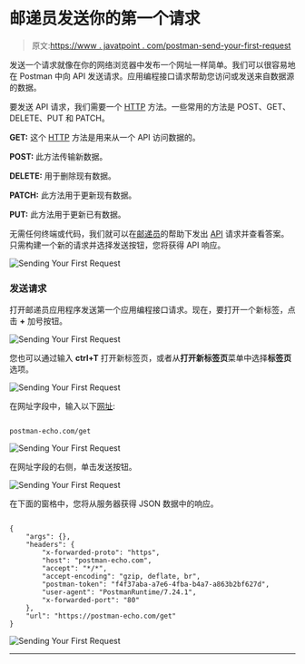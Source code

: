 # 邮递员发送你的第一个请求

> 原文:[https://www . javatpoint . com/postman-send-your-first-request](https://www.javatpoint.com/postman-sending-your-first-request)

发送一个请求就像在你的网络浏览器中发布一个网址一样简单。我们可以很容易地在 Postman 中向 API 发送请求。应用编程接口请求帮助您访问或发送来自数据源的数据。

要发送 API 请求，我们需要一个 [HTTP](https://www.javatpoint.com/http) 方法。一些常用的方法是 POST、GET、DELETE、PUT 和 PATCH。

**GET:** 这个 [HTTP](https://www.javatpoint.com/http-full-form) 方法是用来从一个 API 访问数据的。

**POST:** 此方法传输新数据。

**DELETE:** 用于删除现有数据。

**PATCH:** 此方法用于更新现有数据。

**PUT:** 此方法用于更新已有数据。

无需任何终端或代码，我们就可以在[邮递员](https://www.javatpoint.com/postman)的帮助下发出 [API](https://www.javatpoint.com/api-full-form) 请求并查看答案。只需构建一个新的请求并选择发送按钮，您将获得 API 响应。

![Sending Your First Request](../Images/26f63caf7b9192c43b4089039965b244.png)

### 发送请求

打开邮递员应用程序发送第一个应用编程接口请求。现在，要打开一个新标签，点击 **+** 加号按钮。

![Sending Your First Request](../Images/e8ba6f02cf2dc4c401c148ddc1ed5ff3.png)

您也可以通过输入 **ctrl+T** 打开新标签页，或者从**打开新标签页**菜单中选择**标签页**选项。

![Sending Your First Request](../Images/cc64f80ea625f0c48a149388ffb18bce.png)

在网址字段中，输入以下[网址](https://www.javatpoint.com/url-full-form):

```

postman-echo.com/get

```

![Sending Your First Request](../Images/4057f9ea5fe9c99bb99ea2340562c5db.png)

在网址字段的右侧，单击发送按钮。

![Sending Your First Request](../Images/73e7563867bb7de74e0828bc1c66e523.png)

在下面的窗格中，您将从服务器获得 JSON 数据中的响应。

```

{
    "args": {},
    "headers": {
        "x-forwarded-proto": "https",
        "host": "postman-echo.com",
        "accept": "*/*",
        "accept-encoding": "gzip, deflate, br",
        "postman-token": "f4f37aba-a7e6-4fba-b4a7-a863b2bf627d",
        "user-agent": "PostmanRuntime/7.24.1",
        "x-forwarded-port": "80"
    },
    "url": "https://postman-echo.com/get"
}

```

![Sending Your First Request](../Images/b419888c4e7319a08a5d6624507c9547.png)

* * *